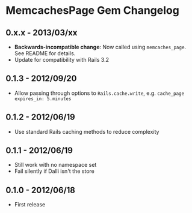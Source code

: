 # MemcachesPage Gem Changelog

## 0.x.x - 2013/03/xx
 * **Backwards-incompatible change**: Now called using `memcaches_page`. See
README for details.
 * Update for compatibility with Rails 3.2

## 0.1.3 - 2012/09/20
 * Allow passing through options to `Rails.cache.write`, e.g. `cache_page expires_in: 5.minutes`

## 0.1.2 - 2012/06/19
 * Use standard Rails caching methods to reduce complexity

## 0.1.1 - 2012/06/19
 * Still work with no namespace set
 * Fail silently if Dalli isn't the store

## 0.1.0 - 2012/06/18
 * First release
